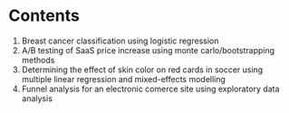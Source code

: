 # Contents
1. Breast cancer classification using logistic regression
2. A/B testing of SaaS price increase using monte carlo/bootstrapping methods
3. Determining the effect of skin color on red cards in soccer using multiple linear regression and mixed-effects modelling
4. Funnel analysis for an electronic comerce site using exploratory data analysis
